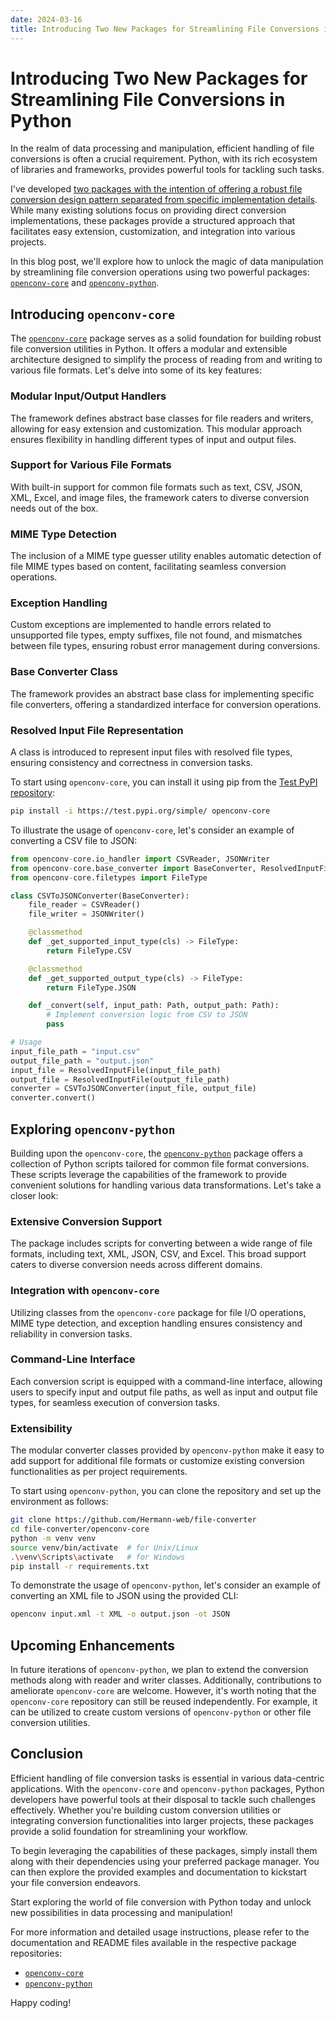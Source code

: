 ```yaml
---
date: 2024-03-16
title: Introducing Two New Packages for Streamlining File Conversions in Python
---
```


# Introducing Two New Packages for Streamlining File Conversions in Python

In the realm of data processing and manipulation, efficient handling of file conversions is often a crucial requirement. Python, with its rich ecosystem of libraries and frameworks, provides powerful tools for tackling such tasks.

I've developed [two packages with the intention of offering a robust file conversion design pattern separated from specific implementation details](https://github.com/Hermann-web/file-converter). While many existing solutions focus on providing direct conversion implementations, these packages provide a structured approach that facilitates easy extension, customization, and integration into various projects.

In this blog post, we'll explore how to unlock the magic of data manipulation by streamlining file conversion operations using two powerful packages: [`openconv-core`](https://test.pypi.org/project/openconv-core/) and [`openconv-python`](https://test.pypi.org/project/openconv-python/).

## Introducing `openconv-core`

The [`openconv-core`](https://github.com/Hermann-web/file-converter/tree/main/openconv-core) package serves as a solid foundation for building robust file conversion utilities in Python. It offers a modular and extensible architecture designed to simplify the process of reading from and writing to various file formats. Let's delve into some of its key features:

### Modular Input/Output Handlers

The framework defines abstract base classes for file readers and writers, allowing for easy extension and customization. This modular approach ensures flexibility in handling different types of input and output files.

### Support for Various File Formats

With built-in support for common file formats such as text, CSV, JSON, XML, Excel, and image files, the framework caters to diverse conversion needs out of the box.

### MIME Type Detection

The inclusion of a MIME type guesser utility enables automatic detection of file MIME types based on content, facilitating seamless conversion operations.

### Exception Handling

Custom exceptions are implemented to handle errors related to unsupported file types, empty suffixes, file not found, and mismatches between file types, ensuring robust error management during conversions.

### Base Converter Class

The framework provides an abstract base class for implementing specific file converters, offering a standardized interface for conversion operations.

### Resolved Input File Representation

A class is introduced to represent input files with resolved file types, ensuring consistency and correctness in conversion tasks.

To start using `openconv-core`, you can install it using pip from the [Test PyPI repository](https://test.pypi.org/project/openconv-core/):

```bash
pip install -i https://test.pypi.org/simple/ openconv-core
```

To illustrate the usage of `openconv-core`, let's consider an example of converting a CSV file to JSON:

```python
from openconv-core.io_handler import CSVReader, JSONWriter
from openconv-core.base_converter import BaseConverter, ResolvedInputFile
from openconv-core.filetypes import FileType

class CSVToJSONConverter(BaseConverter):
    file_reader = CSVReader()
    file_writer = JSONWriter()

    @classmethod
    def _get_supported_input_type(cls) -> FileType:
        return FileType.CSV

    @classmethod
    def _get_supported_output_type(cls) -> FileType:
        return FileType.JSON

    def _convert(self, input_path: Path, output_path: Path):
        # Implement conversion logic from CSV to JSON
        pass

# Usage
input_file_path = "input.csv"
output_file_path = "output.json"
input_file = ResolvedInputFile(input_file_path)
output_file = ResolvedInputFile(output_file_path)
converter = CSVToJSONConverter(input_file, output_file)
converter.convert()
```

## Exploring `openconv-python`

Building upon the `openconv-core`, the [`openconv-python`](https://github.com/Hermann-web/file-converter/tree/main/openconv-python) package offers a collection of Python scripts tailored for common file format conversions. These scripts leverage the capabilities of the framework to provide convenient solutions for handling various data transformations. Let's take a closer look:

### Extensive Conversion Support

The package includes scripts for converting between a wide range of file formats, including text, XML, JSON, CSV, and Excel. This broad support caters to diverse conversion needs across different domains.

### Integration with `openconv-core`

Utilizing classes from the `openconv-core` package for file I/O operations, MIME type detection, and exception handling ensures consistency and reliability in conversion tasks.

### Command-Line Interface

Each conversion script is equipped with a command-line interface, allowing users to specify input and output file paths, as well as input and output file types, for seamless execution of conversion tasks.

### Extensibility

The modular converter classes provided by `openconv-python` make it easy to add support for additional file formats or customize existing conversion functionalities as per project requirements.

To start using `openconv-python`, you can clone the repository and set up the environment as follows:

```bash
git clone https://github.com/Hermann-web/file-converter
cd file-converter/openconv-core
python -m venv venv
source venv/bin/activate  # for Unix/Linux
.\venv\Scripts\activate   # for Windows
pip install -r requirements.txt
```

To demonstrate the usage of `openconv-python`, let's consider an example of converting an XML file to JSON using the provided CLI:

```bash
openconv input.xml -t XML -o output.json -ot JSON
```

## Upcoming Enhancements

In future iterations of `openconv-python`, we plan to extend the conversion methods along with reader and writer classes. Additionally, contributions to ameliorate `openconv-core` are welcome. However, it's worth noting that the `openconv-core` repository can still be reused independently. For example, it can be utilized to create custom versions of `openconv-python` or other file conversion utilities.

## Conclusion

Efficient handling of file conversion tasks is essential in various data-centric applications. With the `openconv-core` and `openconv-python` packages, Python developers have powerful tools at their disposal to tackle such challenges effectively. Whether you're building custom conversion utilities or integrating conversion functionalities into larger projects, these packages provide a solid foundation for streamlining your workflow.

To begin leveraging the capabilities of these packages, simply install them along with their dependencies using your preferred package manager. You can then explore the provided examples and documentation to kickstart your file conversion endeavors.

Start exploring the world of file conversion with Python today and unlock new possibilities in data processing and manipulation!

For more information and detailed usage instructions, please refer to the documentation and README files available in the respective package repositories:

- [`openconv-core`](https://github.com/Hermann-web/file-converter/tree/main/openconv-core)
- [`openconv-python`](https://github.com/Hermann-web/file-converter/tree/main/openconv-python)

Happy coding!

